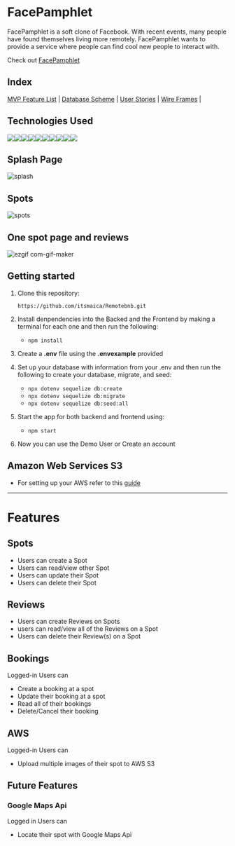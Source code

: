 # FacePamphlet
      
FacePamphlet is a soft clone of Facebook. With recent events, many people have found themselves living more remotely. FacePamphlet wants to provide a service where people can find cool new people to interact with. 

Check out [FacePamphlet](https://facepamphlet.onrender.com)

## Index

[MVP Feature List](https://github.com/itsmaica/Remotebnb/wiki/Feature-List) |
[Database Scheme](https://github.com/itsmaica/Remotebnb/wiki/Database-Schema) |
[User Stories](https://github.com/itsmaica/Remotebnb/wiki/User-Stories) |
[Wire Frames](https://github.com/itsmaica/Remotebnb/wiki/Wire-Frames) |

## Technologies Used

<img src="https://img.shields.io/badge/JavaScript-323330?style=for-the-badge&logo=javascript&logoColor=F7DF1E" /><img src="https://img.shields.io/badge/Node.js-339933?style=for-the-badge&logo=nodedotjs&logoColor=white" /><img src="https://img.shields.io/badge/Express.js-000000?style=for-the-badge&logo=express&logoColor=white" /><img src="https://img.shields.io/badge/PostgreSQL-316192?style=for-the-badge&logo=postgresql&logoColor=white" /><img src="https://img.shields.io/badge/HTML5-E34F26?style=for-the-badge&logo=html5&logoColor=white" /><img src="https://img.shields.io/badge/CSS3-1572B6?style=for-the-badge&logo=css3&logoColor=white" /><img src="https://img.shields.io/badge/React-20232A?style=for-the-badge&logo=react&logoColor=61DAFB" /><img src="https://img.shields.io/badge/Redux-593D88?style=for-the-badge&logo=redux&logoColor=white" /><img src="https://img.shields.io/badge/GitHub-100000?style=for-the-badge&logo=github&logoColor=white" /><img src="https://img.shields.io/badge/Heroku-430098?style=for-the-badge&logo=heroku&logoColor=white" />

## Splash Page
![splash](https://user-images.githubusercontent.com/66566925/174560214-c0601b18-8cbe-4ce4-895c-8bf8b196eeb5.gif)

## Spots
![spots](https://user-images.githubusercontent.com/66566925/174561250-05f8e96e-eb7e-4741-9167-e3a6eaf2f7d0.gif)

## One spot page and reviews
![ezgif com-gif-maker](https://user-images.githubusercontent.com/66566925/174562986-bf32d1d3-29f3-4da1-a4a7-0762f259c31e.gif)


## Getting started
1. Clone this repository:

   `
   https://github.com/itsmaica/Remotebnb.git
   `
2. Install denpendencies into the Backed and the Frontend by making a terminal for each one and then run the following:

   * `npm install`

3. Create a **.env** file using the **.envexample** provided 

4. Set up your database with information from your .env and then run the following to create your database, migrate, and seed: 
 
   * `npx dotenv sequelize db:create`
   * `npx dotenv sequelize db:migrate` 
   * `npx dotenv sequelize db:seed:all`

5. Start the app for both backend and frontend using:

   * `npm start`

6. Now you can use the Demo User or Create an account

## Amazon Web Services S3
* For setting up your AWS refer to this [guide](https://github.com/jdrichardsappacad/aws-s3-pern-demo)

***

# Features 

## Spots
* Users can create a Spot
* Users can read/view other Spot
* Users can update their Spot
* Users can delete their Spot

## Reviews
* Users can create Reviews on Spots
* users can read/view all of the Reviews on a Spot
* Users can delete their Review(s) on a Spot

## Bookings
Logged-in Users can
* Create a booking at a spot
* Update their booking at a spot
* Read all of their bookings
* Delete/Cancel their booking

## AWS
Logged-in Users can
* Upload multiple images of their spot to AWS S3


## Future Features
### Google Maps Api
Logged in Users can
* Locate their spot with Google Maps Api 
